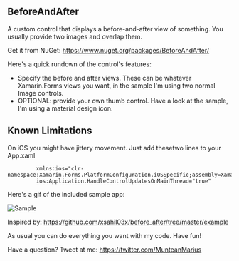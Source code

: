 ## BeforeAndAfter

A custom control that displays a before-and-after view of something. You usually provide two images and overlap them.

Get it from NuGet: https://www.nuget.org/packages/BeforeAndAfter/

Here's a quick rundown of the control's features:

* Specify the before and after views. These can be whatever Xamarin.Forms views you want, in the sample I'm using two normal Image controls.
* OPTIONAL: provide your own thumb control. Have a look at the sample, I'm using a material design icon.

## Known Limitations

On iOS you might have jittery movement.
Just add thesetwo lines to your App.xaml

             xmlns:ios="clr-namespace:Xamarin.Forms.PlatformConfiguration.iOSSpecific;assembly=Xamarin.Forms.Core"
             ios:Application.HandleControlUpdatesOnMainThread="true"

Here's a gif of the included sample app:

![Sample](media/BeforeAndAfterSample.gif)

Inspired by: https://github.com/xsahil03x/before_after/tree/master/example


As usual you can do everything you want with my code. Have fun!

Have a question?  Tweet at me: https://twitter.com/MunteanMarius
